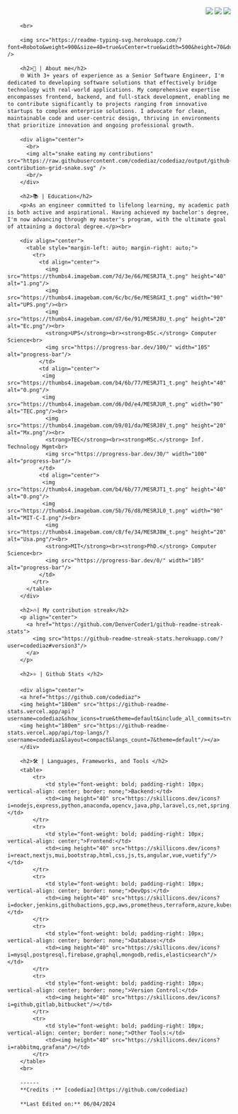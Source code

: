 
<body>
    <div align="right">
        <a style="text-decoration: none" target="_blank"href="https://github.com/codediaz">
        <img src="https://visitor-badge.laobi.icu/badge?page_id=codediaz.codediaz&left_color=gray&right_color=blue&left_text=Coders%20visitors">
        </a>
        <a style="text-decoration: none" target="_blank" href="https://twitter.com/codediazsergio" >
        <img width="60"src="https://img.shields.io/twitter/follow/chipro?label=Follow&style=social">
        </a>
        <a style="text-decoration: none" target="_blank" href="https://www.linkedin.com/in/sergio-diaz-fernandez/" >
        <img width="70"src="https://img.shields.io/badge/-Connect-blue?style=flat&logo=Linkedin&logoColor=white">
        </a>
        </div>
        
        <br>
        
        <img src="https://readme-typing-svg.herokuapp.com/?font=Roboto&weight=900&size=40=true&vCenter=true&width=500&height=70&duration=4000&color=B3B3B3&lines=Hi+There!+👋;+I'm+Sergio+Díaz!;" />
        
        <h2>📖 | About me</h2> 
        🌐 With 3+ years of experience as a Senior Software Engineer, I'm dedicated to developing software solutions that effectively bridge technology with real-world applications. My comprehensive expertise encompasses frontend, backend, and full-stack development, enabling me to contribute significantly to projects ranging from innovative startups to complex enterprise solutions. I advocate for clean, maintainable code and user-centric design, thriving in environments that prioritize innovation and ongoing professional growth.
        
        <div align="center">
          <br>
          <img alt="snake eating my contributions" src="https://raw.githubusercontent.com/codediaz/codediaz/output/github-contribution-grid-snake.svg" />
          <br/>
        </div>
        
        <h2>📚 | Education</h2>
        <p>As an engineer committed to lifelong learning, my academic path is both active and aspirational. Having achieved my bachelor's degree, I'm now advancing through my master's program, with the ultimate goal of attaining a doctoral degree.</p><br>
        
        <div align="center">
          <table style="margin-left: auto; margin-right: auto;">
            <tr>
              <td align="center">
                <img src="https://thumbs4.imagebam.com/7d/3e/66/MESRJTA_t.png" height="40" alt="1.png"/>
                <img src="https://thumbs4.imagebam.com/6c/bc/6e/MESRGXI_t.png" width="90" alt="UPS.png"/><br>
                <img src="https://thumbs4.imagebam.com/d7/6e/91/MESRJ8U_t.png" height="20" alt="Ec.png"/><br>
                <strong>UPS</strong><br><strong>BSc.</strong> Computer Science<br>
                <img src="https://progress-bar.dev/100/" width="105" alt="progress-bar"/>
              </td>
              <td align="center">
               <img src="https://thumbs4.imagebam.com/b4/6b/77/MESRJT1_t.png" height="40" alt="0.png"/>
               <img src="https://thumbs4.imagebam.com/d6/0d/e4/MESRJUR_t.png" width="90" alt="TEC.png"/><br>
                <img src="https://thumbs4.imagebam.com/b9/01/da/MESRJ8V_t.png" height="20" alt="Mx.png"/><br>
                <strong>TEC</strong><br><strong>MSc.</strong> Inf. Technology Mgmt<br>
                <img src="https://progress-bar.dev/30/" width="100" alt="progress-bar"/>
              </td>
              <td align="center">
               <img src="https://thumbs4.imagebam.com/b4/6b/77/MESRJT1_t.png" height="40" alt="0.png"/>
               <img src="https://thumbs4.imagebam.com/5b/76/d8/MESRJL0_t.png" width="90" alt="MIT-C-I.png"/><br>
                <img src="https://thumbs4.imagebam.com/c8/fe/34/MESRJ8W_t.png" height="20" alt="Usa.png"/><br>
                <strong>MIT</strong><br><strong>PhD.</strong> Computer Science<br>
                <img src="https://progress-bar.dev/0/" width="105" alt="progress-bar"/>
              </td>
            </tr>
          </table>
        </div>
        
        <h2>🔥| My contribution streak</h2>
        <p align="center">
          <a href="https://github.com/DenverCoder1/github-readme-streak-stats">
            <img src="https://github-readme-streak-stats.herokuapp.com/?user=codediaz#version3"/>
          </a>
        </p>
        
        <h2>⭐ | Github Stats </h2>
        
        <div align="center">
        <a href="https://github.com/codediaz">
        <img height="180em" src="https://github-readme-stats.vercel.app/api?username=codediaz&show_icons=true&theme=default&include_all_commits=true&count_private=true"/>
        <img height="180em" src="https://github-readme-stats.vercel.app/api/top-langs/?username=codediaz&layout=compact&langs_count=7&theme=default"/></a>
        </div>
        
        <h2>🛠️ | Languages, Frameworks, and Tools </h2>
        <table>
            <tr>
                <td style="font-weight: bold; padding-right: 10px; vertical-align: center; border: none;">Backend:</td>
                <td><img height="40" src="https://skillicons.dev/icons?i=nodejs,express,python,anaconda,opencv,java,php,laravel,cs,net,spring,go"/></td>
            </tr>
            <tr>
                <td style="font-weight: bold; padding-right: 10px; vertical-align: center;">Frontend:</td>
                <td><img height="40" src="https://skillicons.dev/icons?i=react,nextjs,mui,bootstrap,html,css,js,ts,angular,vue,vuetify"/></td>
            </tr>
            <tr>
                <td style="font-weight: bold; padding-right: 10px; vertical-align: center; border: none;">DevOps:</td>
                <td><img height="40" src="https://skillicons.dev/icons?i=docker,jenkins,githubactions,gcp,aws,prometheus,terraform,azure,kubernetes"/></td>
            </tr>
            <tr>
                <td style="font-weight: bold; padding-right: 10px; vertical-align: center; border: none;">Database:</td>
                <td><img height="40" src="https://skillicons.dev/icons?i=mysql,postgresql,firebase,graphql,mongodb,redis,elasticsearch"/></td>
            </tr>
            <tr>
                <td style="font-weight: bold; padding-right: 10px; vertical-align: center; border: none;">Version Control:</td>
                <td><img height="40" src="https://skillicons.dev/icons?i=github,gitlab,bitbucket"/></td>
            </tr>
            <tr>
                <td style="font-weight: bold; padding-right: 10px; vertical-align: center; border: none;">Other Tools:</td>
                <td><img height="40" src="https://skillicons.dev/icons?i=rabbitmq,grafana"/></td>
            </tr>
        </table>
        <br>
        
        ------
        **Credits :** [codediaz](https://github.com/codediaz)
        
        **Last Edited on:** 06/04/2024
</body>
